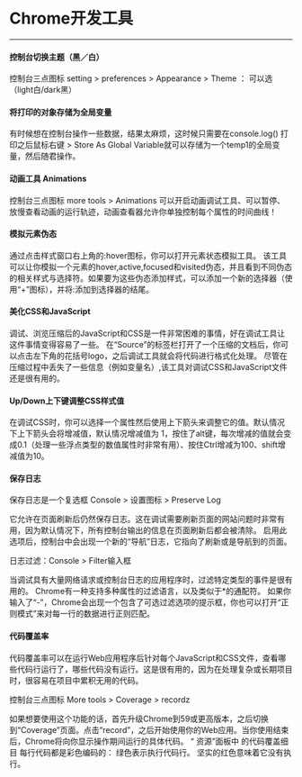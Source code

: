# Chrome开发工具
---
#### 控制台切换主题（黑／白）

控制台三点图标  setting > preferences > Appearance > Theme ： 可以选（light白/dark黑）

#### 将打印的对象存储为全局变量
    
有时候想在控制台操作一些数据，结果太麻烦，这时候只需要在console.log() 打印之后鼠标右键 > Store As Global Variable就可以存储为一个temp1的全局变量，然后随君操作。

#### 动画工具 Animations

控制台三点图标 more tools > Animations 可以开启动画调试工具、可以暂停、放慢查看动画的运行轨迹，动画查看器允许你单独控制每个属性的时间曲线！

#### 模拟元素伪态

通过点击样式窗口右上角的:hover图标，你可以打开元素状态模拟工具。
该工具可以让你模拟一个元素的hover,active,focused和visited伪态，并且看到不同伪态的相关样式与选择符。如果要为这些伪态添加样式，可以添加一个新的选择器（使用“+”图标），并将:添加到选择器的结尾。

#### 美化CSS和JavaScript

调试、浏览压缩后的JavaScript和CSS是一件非常困难的事情，好在调试工具让这件事情变得容易了一些。
在“Source”的标签栏打开了一个压缩的文档后，你可以点击左下角的花括号logo，之后调试工具就会将代码进行格式化处理。
尽管在压缩过程中丢失了一些信息（例如变量名）,该工具对调试CSS和JavaScript文件还是很有用的。

#### Up/Down上下键调整CSS样式值

在调试CSS时，你可以选择一个属性然后使用上下箭头来调整它的值。默认情况下上下箭头会将增减值，默认情况增减值为 1，按住了alt键，每次增减的值就会变成0.1（处理一些浮点类型的数值属性时非常有用）、按住Ctrl增减为100、shift增减值为10。

#### 保存日志

保存日志是一个复选框 Console > 设置图标 > Preserve Log

它允许在页面刷新后仍然保存日志。这在调试需要刷新页面的网站问题时非常有用，因为默认情况下，所有控制台输出的信息在页面刷新后都会被清除。
启用此选项后，控制台中会出现一个新的“导航”日志，它指向了刷新或是导航到的页面。

日志过滤：Console > Filter输入框

当调试具有大量网络请求或控制台日志的应用程序时，过滤特定类型的事件是很有用的。
Chrome有一种支持多种属性的过滤语言，以及类似于*的通配符。
如果你输入了“-”，Chrome会出现一个包含了可选过滤选项的提示框，你也可以打开“正则模式”来对每一行的数据进行正则匹配。

#### 代码覆盖率

代码覆盖率可以在运行Web应用程序后针对每个JavaScript和CSS文件，查看哪些代码行运行了，哪些代码没有运行。这是很有用的，因为在处理复杂或长期项目时，很容易在项目中累积无用的代码。
    
控制台三点图标 More tools > Coverage > recordz

如果想要使用这个功能的话，首先升级Chrome到59或更高版本，之后切换到“Coverage”页面。点击“record”，之后开始使用你的Web应用。当你使用结束后，Chrome将向你显示操作期间运行的具体代码。
    “ 资源”面板中 的代码覆盖细目
每行代码都是彩色编码的：
绿色表示执行代码行。
坚实的红色意味着它没有执行。

